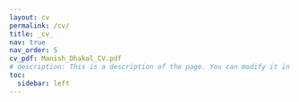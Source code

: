 ```yaml
---
layout: cv
permalink: /cv/
title: _cv_
nav: true
nav_order: 5
cv_pdf: Manish_Dhakal_CV.pdf
# description: This is a description of the page. You can modify it in '_pages/cv.md'. You can also change or remove the top pdf download button.
toc:
  sidebar: left
---
```


